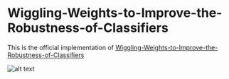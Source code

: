 # Wiggling-Weights-to-Improve-the-Robustness-of-Classifiers

This is the official implementation of
[Wiggling-Weights-to-Improve-the-Robustness-of-Classifiers](https://arxiv.org/pdf/2111.09779.pdf) 

![alt text](https://github.com/sadafgulshad1/Wiggling-Weights-to-Improve-the-Robustness-of-Classifiers/blob/main/Teaser.png)

